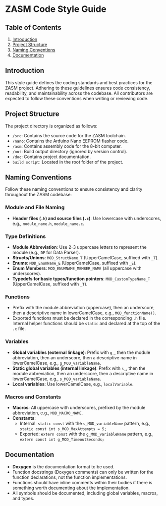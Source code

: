# ZASM Code Style Guide

## Table of Contents

1. [Introduction](#introduction)
2. [Project Structure](#project-structure)
3. [Naming Conventions](#naming-conventions)
4. [Documentation](#documentation)

## Introduction

This style guide defines the coding standards and best practices for the ZASM project. Adhering to these guidelines ensures code consistency, readability, and maintainability across the codebase. All contributors are expected to follow these conventions when writing or reviewing code.

## Project Structure

The project directory is organized as follows:

- `/src`: Contains the source code for the ZASM toolchain.
- `/nano`: Contains the Arduino Nano EEPROM flasher code.
- `/asm`: Contains assembly code for the 8-bit computer.
- `/out`: Build output directory (ignored by version control).
- `/doc`: Contains project documentation.
- `build script`: Located in the root folder of the project.

## Naming Conventions

Follow these naming conventions to ensure consistency and clarity throughout the ZASM codebase:

### Module and File Naming

- **Header files (`.h`) and source files (`.c`)**: Use lowercase with underscores, e.g., `module_name.h`, `module_name.c`.

### Type Definitions

- **Module Abbreviation**: Use 2-3 uppercase letters to represent the module (e.g., `DP` for Data Parser).
- **Structs/Unions**: `MOD_StructName_T` (UpperCamelCase, suffixed with `_T`).
- **Enums**: `MOD_EnumName_E` (UpperCamelCase, suffixed with `_E`).
- **Enum Members**: `MOD_ENUMNAME_MEMBER_NAME` (all uppercase with underscores).
- **Typedefs for basic types/function pointers**: `MOD_CustomTypeName_T` (UpperCamelCase, suffixed with `_T`).

### Functions

- Prefix with the module abbreviation (uppercase), then an underscore, then a descriptive name in lowerCamelCase, e.g., `MOD_functionName()`.
- Exported functions must be declared in the corresponding `.h` file. Internal helper functions should be `static` and declared at the top of the `.c` file.

### Variables

- **Global variables (external linkage)**: Prefix with `g_`, then the module abbreviation, then an underscore, then a descriptive name in lowerCamelCase, e.g., `g_MOD_variableName`.
- **Static global variables (internal linkage)**: Prefix with `s_`, then the module abbreviation, then an underscore, then a descriptive name in lowerCamelCase, e.g., `s_MOD_variableName`.
- **Local variables**: Use lowerCamelCase, e.g., `localVariable`.

### Macros and Constants

- **Macros**: All uppercase with underscores, prefixed by the module abbreviation, e.g., `MOD_MACRO_NAME`.
- **Constants**:
  - Internal: `static const` with the `s_MOD_variableName` pattern, e.g., `static const int s_MOD_MaxAttempts = 5;`
  - Exported: `extern const` with the `g_MOD_variableName` pattern, e.g., `extern const int g_MOD_TimeoutSeconds;`

## Documentation

- **Doxygen** is the documentation format to be used.
- Function docstrings (Doxygen comments) can only be written for the function declarations, not the function implementations.
- Functions should have inline comments within their bodies if there is something worth documenting about the implementation.
- All symbols should be documented, including global variables, macros, and types.
